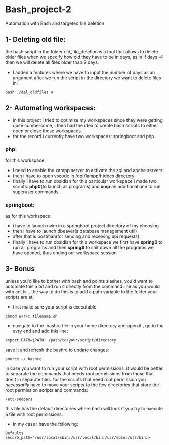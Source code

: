 # Bash_project-2

Automation with Bash and targeted file deletion
## 1- Deleting old file:

the bash script in the folder old_file_deletion is a tool that allows to delete older files when we specify how old they have to be in days, as in if days=4 then we will delete all files older than 2 days.
- I added a features where we have to input the number of days as an argument after we run the script in the directory we want to delete files in: 
```
bash ./del_oldfiles 4
```

## 2- Automating workspaces:

- in this project i tried to optimize my workspaces since they were getting quite cumbersome, i then had the idea to create bash scripts to either open or close these workspaces.
- for the record i currently have two workspaces: springboot and php.
### php:
for this workspace:
- I need to enable the xampp server to activate the sql and apche servers
- then i have to open vscode in /opt/lampp/htdocs directory
- finally i have to run obsidian 
for this particular workspace i made two scripts: **php0**(to launch all programs) and **xmp** an additional one to run superuser commands .
### springboot:
as for this workspace:
- i have to launch nvim in a springboot project directory of my choosing
- then i have to launch dbeaver(a database management util)
- after that is postman(for sending and receiving api requests)
- finally i have to run obsidian
for this workspace we first have **spring0** to run all programs and then **spring$** to shit down all the programs we have opened, thus ending our workspace session

## 3- Bonus
unless you'd like to bother with bash and points slashes, you'd want to automate this a bit and run it directly from the command line as you would with cd, ls ..
the way to do this is to add a path variable to the folder your scripts are at.

- first make sure your script is executable:
```
chmod u+r+x filename.sh
```

- navigate to the .bashrc file in your home directory and open it , go to the evry end and add this line:
```
export PATH=$PATH: /path/to/your/script/directory
```

save it and refresh the bashrc to update changes:

```
source ~/.bashrc
```

in case you want to run your script with root permissions, it would be better to separate the commands that needs root permissions from those that don't in separate files.
for the scripts that need root permission you *necessarily* have to move your scripts to the few directories that store the root permission scripts and commands:
```
/etc/sudoers
```
this file has the default directories where bash will look if you try to execute a file with root permissions.
- in my case i have the following:
```
Defaults        secure_path="/usr/local/sbin:/usr/local/bin:/usr/sbin:/usr/bin:>

```
